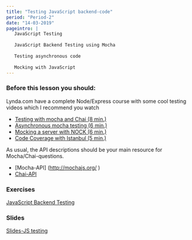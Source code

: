 ```yaml
---
title: "Testing JavaScript backend-code"
period: "Period-2"
date: "14-03-2019"
pageintro: | 
   JavaScript Testing
   
   JavaScript Backend Testing using Mocha
 
   Testing asynchronous code
 
   Mocking with JavaScript
---
```


### Before this lesson you should:

<!--readings_begin-->
Lynda.com have a complete Node/Express course with some cool testing videos which I recommend you watch 
- [Testing with mocha and Chai (8 min.)](https://www.lynda.com/Node-js-tutorials/Testing-mocha-Chai/417077/454472-4.html?srchtrk=index%3a1%0alinktypeid%3a2%0aq%3aNode.js+Essential+Training%0apage%3a1%0as%3arelevance%0asa%3atrue%0aproducttypeid%3a2)
- [Asynchronous mocha testing (6 min.)](https://www.lynda.com/Node-js-tutorials/Asynchronous-mocha-testing/417077/454473-4.html?srchtrk=index%3a1%0alinktypeid%3a2%0aq%3aNode.js+Essential+Training%0apage%3a1%0as%3arelevance%0asa%3atrue%0aproducttypeid%3a2)
- [Mocking a server with NOCK (6 min.)](https://www.lynda.com/Node-js-tutorials/Mocking-server-Nock/417077/454474-4.html?srchtrk=index%3a1%0alinktypeid%3a2%0aq%3aNode.js+Essential+Training%0apage%3a1%0as%3arelevance%0asa%3atrue%0aproducttypeid%3a2)
- [Code Coverage with Istanbul (5 min.)](https://www.lynda.com/Node-js-tutorials/Code-coverage-Istanbul/417077/454478-4.html?srchtrk=index%3a1%0alinktypeid%3a2%0aq%3aNode.js+Essential+Training%0apage%3a1%0as%3arelevance%0asa%3atrue%0aproducttypeid%3a2)

As usual, the API descriptions should be your main resource for Mocha/Chai-questions.
-	[Mocha-API] (http://mochajs.org/ )
- [Chai-API](http://chaijs.com/api/bdd/#method_throw)
<!--readings_end-->

### Exercises
<!--exercises_begin-->
[JavaScript Backend Testing](https://docs.google.com/document/d/1-QQ9lszUVLpRF8thEkNYJeXdBOpQpWGdKJ7PwgHom6A/edit?usp=sharing)
<!--exercises_end-->

### Slides
[Slides-JS testing](http://slides.mydemos.dk/test1/unitTestingBackend.html#1)